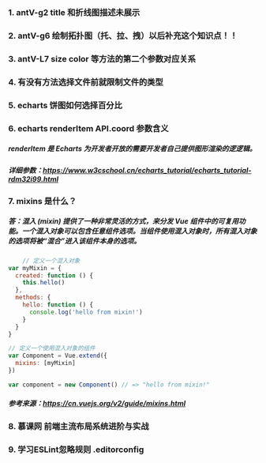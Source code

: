 ### 1. antV-g2 title 和折线图描述未展示

### 2. antV-g6 绘制拓扑图（托、拉、拽）以后补充这个知识点！！

### 3. antV-L7 size color 等方法的第二个参数对应关系

### 4. 有没有方法选择文件前就限制文件的类型

### 5. echarts 饼图如何选择百分比

### 6. echarts renderItem API.coord 参数含义
##### renderItem 是 Echarts 为开发者开放的需要开发者自己提供图形渲染的逻逻辑。
##### 详细参数：https://www.w3cschool.cn/echarts_tutorial/echarts_tutorial-rdm32i99.html
### 7. mixins 是什么？
##### 答：混入 (mixin) 提供了一种非常灵活的方式，来分发 Vue 组件中的可复用功能。一个混入对象可以包含任意组件选项。当组件使用混入对象时，所有混入对象的选项将被“混合”进入该组件本身的选项。
```js
    // 定义一个混入对象
var myMixin = {
  created: function () {
    this.hello()
  },
  methods: {
    hello: function () {
      console.log('hello from mixin!')
    }
  }
}

// 定义一个使用混入对象的组件
var Component = Vue.extend({
  mixins: [myMixin]
})

var component = new Component() // => "hello from mixin!"
```
##### 参考来源：https://cn.vuejs.org/v2/guide/mixins.html
### 8. 慕课网 前端主流布局系统进阶与实战

### 9. 学习ESLint忽略规则     .editorconfig
